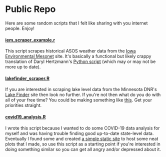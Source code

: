 # Public Repo
Here are some random scripts that I felt like sharing with you internet people. Enjoy!

#### [iem_scraper_example.r](https://github.com/realmiketalbot/Public/blob/master/iem_scraper_example.r)
This script scrapes historical ASOS weather data from the [Iowa Environmental Mesonet](https://mesonet.agron.iastate.edu/request/download.phtml) site. It's basically a functional but likely crappy translation of Daryl Hertzmann's [Python script](https://github.com/akrherz/iem/blob/master/scripts/asos/iem_scraper_example.py) (which may or may not be more up to date).

#### [lakefinder_scraper.R](https://github.com/realmiketalbot/Public/blob/master/lakefinder_scraper/lakefinder_scraper.R)
If you are interested in scraping lake level data from the Minnesota DNR's [Lake Finder](https://www.dnr.state.mn.us/lakefind/index.html) site then look no further. If you're not then what do you do with all of your free time? You could be making something like [this](https://webapps.eorinc.io/lake-finder/). Get your priorities straight.

#### [covid19_analysis.R](https://github.com/realmiketalbot/Public/blob/master/covid19_analysis.R)
I wrote this script because I wanted to do some COVID-19 data analysis for myself and  was having trouble finding good up-to-date state-level data. Eventually I found some and created [a simple static site](https://covid19.miketalbot.io/) to host some neat plots that I made, so use this script as a starting point if you're interested in doing something similar so you can get all angry and/or depressed about it.